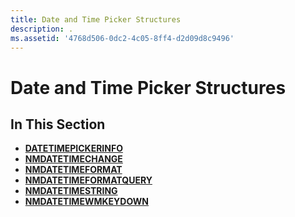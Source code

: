 ```yaml
---
title: Date and Time Picker Structures
description: .
ms.assetid: '4768d506-0dc2-4c05-8ff4-d2d09d8c9496'
---
```


# Date and Time Picker Structures

## In This Section

-   [**DATETIMEPICKERINFO**](datetimepickerinfo.md)
-   [**NMDATETIMECHANGE**](nmdatetimechange.md)
-   [**NMDATETIMEFORMAT**](nmdatetimeformat.md)
-   [**NMDATETIMEFORMATQUERY**](nmdatetimeformatquery.md)
-   [**NMDATETIMESTRING**](nmdatetimestring.md)
-   [**NMDATETIMEWMKEYDOWN**](nmdatetimewmkeydown.md)

 

 




